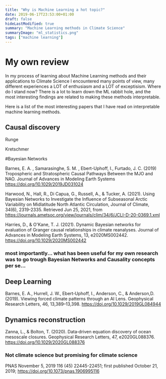```yaml
---
title: "Why is Machine Learning a hot topic?"
date: 2019-06-17T23:53:00+01:00
draft: false
hideLastModified: true
summary: "Machine Learning methods in Climate Science"
summaryImage: "ml_statistics.png"
tags: ["machine learning"]
---
```


# My own review

In my process of learning about Machine Learning methods and their applications to Climate Science I encountered many points of view, many different experiences a LOT of enthusiasm and a LOT of exceptisism. Where do I stand now? There is a lot to learn down the ML rabbit hole, and the most interesting findings are related to making these methods interpretable.  

Here is a list of the most interesting papers that I have read on interpretable machine learning methods. 

## Causal discovery 

Runge 

Kretschmer

#Bayesian Networks

Barnes, E. A. , Samarasinghe, S. M. , Ebert-Uphoff, I., Furtado, J. C. (2019) Tropospheric and Stratospheric Causal Pathways Between the MJO and NAO. Journal of Advances in Modeling Earth Systems  https://doi.org/10.1029/2019JD031024

Harwood, N., Hall, R., Di Capua, G., Russell, A., & Tucker, A. (2021). Using Bayesian Networks to Investigate the Influence of Subseasonal Arctic Variability on Midlatitude North Atlantic Circulation, Journal of Climate, 34(6), 2319-2335. Retrieved Jun 25, 2021, from https://journals.ametsoc.org/view/journals/clim/34/6/JCLI-D-20-0369.1.xml

Harries, D., & O'Kane, T. J. (2021). Dynamic Bayesian networks for evaluation of Granger causal relationships in climate reanalyses. Journal of Advances in Modeling Earth Systems, 13, e2020MS002442. https://doi.org/10.1029/2020MS002442

### most importantly... what has been useful for my own research was to go trough Bayesian Networks and Causality concepts per se...


## Deep Learning 

Barnes, E. A., Hurrell, J. W., Ebert‐Uphoff, I., Anderson, C., & Anderson,D. (2019). Viewing forced climate patterns through an AI Lens. Geophysical Research Letters, 46, 13,389–13,398. https://doi.org/10.1029/2019GL084944

## Dynamics reconstruction 
Zanna, L., & Bolton, T. (2020). Data‐driven equation discovery of ocean mesoscale closures. Geophysical Research Letters, 47, e2020GL088376. https://doi.org/10.1029/2020GL088376

### Not climate science but promising for climate science  
PNAS November 5, 2019 116 (45) 22445-22451; first published October 21, 2019; https://doi.org/10.1073/pnas.1906995116 

